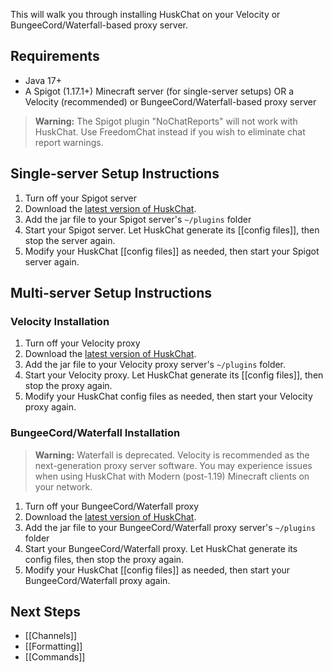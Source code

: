 This will walk you through installing HuskChat on your Velocity or BungeeCord/Waterfall-based proxy server.

## Requirements
* Java 17+
* A Spigot (1.17.1+) Minecraft server (for single-server setups) OR a Velocity (recommended) or BungeeCord/Waterfall-based proxy server

> **Warning:** The Spigot plugin "NoChatReports" will not work with HuskChat. Use FreedomChat instead if you wish to eliminate chat report warnings.

## Single-server Setup Instructions
1. Turn off your Spigot server
2. Download the [latest version of HuskChat](https://github.com/NewNanCity/HuskChat-Remake/releases/latest).
3. Add the jar file to your Spigot server's `~/plugins` folder
4. Start your Spigot server. Let HuskChat generate its [[config files]], then stop the server again.
5. Modify your HuskChat [[config files]] as needed, then start your Spigot server again.

## Multi-server Setup Instructions
### Velocity Installation
1. Turn off your Velocity proxy
2. Download the [latest version of HuskChat](https://github.com/NewNanCity/HuskChat-Remake/releases/latest).
3. Add the jar file to your Velocity proxy server's `~/plugins` folder.
4. Start your Velocity proxy. Let HuskChat generate its [[config files]], then stop the proxy again.
5. Modify your HuskChat config files as needed, then start your Velocity proxy again.

### BungeeCord/Waterfall Installation
> **Warning:** Waterfall is deprecated. Velocity is recommended as the next-generation proxy server software. You may experience issues when using HuskChat with Modern (post-1.19) Minecraft clients on your network.

1. Turn off your BungeeCord/Waterfall proxy
2. Download the [latest version of HuskChat](https://github.com/NewNanCity/HuskChat-Remake/releases/latest).
3. Add the jar file to your BungeeCord/Waterfall proxy server's `~/plugins` folder
4. Start your BungeeCord/Waterfall proxy. Let HuskChat generate its config files, then stop the proxy again.
5. Modify your HuskChat [[config files]] as needed, then start your BungeeCord/Waterfall proxy again.

## Next Steps
* [[Channels]]
* [[Formatting]]
* [[Commands]]
